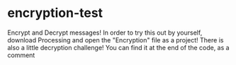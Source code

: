 # encryption-test
Encrypt and Decrypt messages!
In order to try this out by yourself, download Processing and open the "Encryption" file as a project!
There is also a little decryption challenge! You can find it at the end of the code, as a comment
